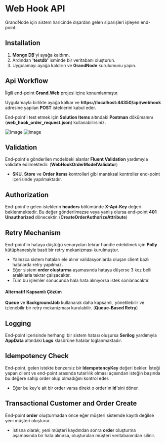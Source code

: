 # Web Hook API

GrandNode için sistem haricinde dışardan gelen siparişleri işleyen end-point.

## Installation

1. **Mongo DB**'yi ayağa kaldırın.
2. Ardından **'testdb'** isminde bir veritabanı oluşturun.
3. Uygulamayı ayağa kaldırın ve **GrandNode** kurulumunu yapın.

## Api Workflow

İlgili end-point **Grand.Web** projesi içine konumlanmıştır.

Uygulamayla birlikte ayağa kalkar ve **https://localhost:44350/api/webhook** adresine yapılan **POST** isteklerini kabul eder.

End-point'i test etmek için **Solution Items** altındaki **Postman** dökümanını (**web_hook_order_request.json**) kullanabilirsiniz.

![image](https://github.com/user-attachments/assets/b9d39e3c-4bac-4ab9-80f3-5ec40b68e0ce)  ![image](https://github.com/user-attachments/assets/8e7193e0-c1d4-402f-aa73-ef4f702c9a2c)



## Validation

End-point'e gönderilen modeldeki alanlar **Fluent Validation** yardımıyla validate edilmektedir. (**WebHookOrderModelValidator**)

- **SKU**, **Store** ve **Order Items** kontrolleri gibi mantıksal kontroller end-point içerisinde yapılmaktadır.

## Authorization

End-point'e gelen isteklerin **headers** bölümünde **X-Api-Key** değeri beklenmektedir. Bu değer gönderilmezse veya yanlış olursa end-point **401 Unauthorized** dönecektir. (**CreateOrderAuthorizeAttribute**)

## Retry Mechanism

End-point'in hataya düştüğü senaryoları tekrar handle edebilmek için **Polly** kütüphanesiyle basit bir retry mekanizması kurulmuştur.
- Yalnızca sistem hataları ele alınır validasyonlarda oluşan client bazlı hatalarda retry yapılmaz.
- Eğer sistem **order oluşturma** aşamasında hataya düşerse 3 kez belli aralıklarla tekrar çalışacaktır.
- Tüm bu işlemler sonucunda hala hata alınıyorsa istek sonlanacaktır.

#### Alternatif Kapsamlı Çözüm

**Queue** ve **BackgroundJob** kullanarak daha kapsamlı, yönetilebilir ve izlenebilir bir retry mekanizması kurulabilir. (**Queue-Based Retry**)

## Logging

End-point içerisinde herhangi bir sistem hatası oluşursa **Serilog** yardımıyla **AppData** altındaki **Logs** klasörüne hatalar loglanmaktadır.

## Idempotency Check

End-point, gelen istekte benzersiz bir **IdempotencyKey** değeri bekler. İsteği yapan client ve end-point arasında tutarlılık olması açısından isteğin başında bu değere sahip order olup olmadığını kontrol eder.

- Eğer bu key'e ait bir order varsa direkt o order'ın **id**'sini döner.

## Transactional Customer and Order Create

End-point **order** oluşturmadan önce eğer müşteri sistemde kayıtlı değilse yeni müşteri oluşturur.

- İstisna olarak, yeni müşteri kaydından sonra **order** oluşturma aşamasında bir hata alınırsa, oluşturulan müşteri veritabanından silinir.
